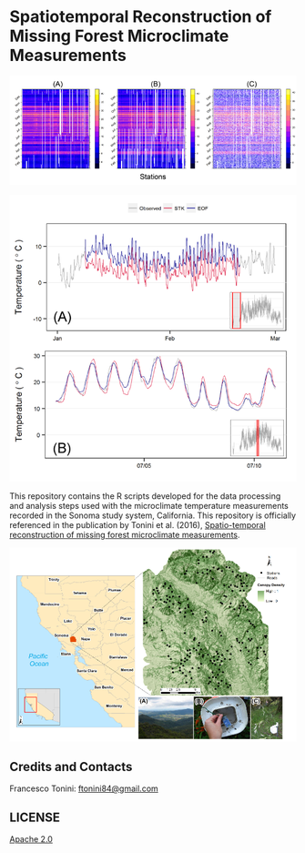 # Spatiotemporal Reconstruction of Missing Forest Microclimate Measurements

![Stations Data Scenario](img/Fig4.png)

![Interpolated Time Series](img/Fig9.png)

This repository contains the R scripts developed for the data processing and analysis steps used with the microclimate temperature 
measurements recorded in the Sonoma study system, California. 
This repository is officially referenced in the publication by Tonini et al. (2016), 
[Spatio-temporal reconstruction of missing forest microclimate measurements](http://www.sciencedirect.com/science/article/pii/S0168192315007558?via%3Dihub).

![Sonoma Map](img/Fig1.png)

## Credits and Contacts

Francesco Tonini: <ftonini84@gmail.com>

## LICENSE

[Apache 2.0](LICENSE)
